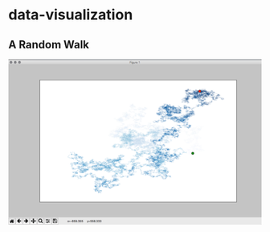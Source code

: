 # data-visualization

## A Random Walk

![A Random Walk](https://github.com/nickBlack4/data-visualization/blob/master/random-walk/randomWalk.png "Screenshot of App")
